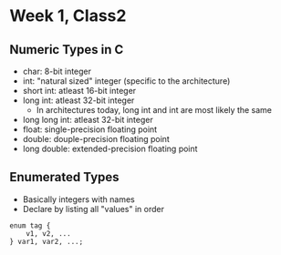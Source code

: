 Week 1, Class2 
===

Numeric Types in C
---
* char: 8-bit integer
* int: "natural sized" integer (specific to the architecture)
* short int: atleast 16-bit integer
* long int: atleast 32-bit integer
    * In architectures today, long int and int are most likely the same
* long long int: atleast 32-bit integer
* float: single-precision floating point
* double: douple-precision floating point
* long double: extended-precision floating point

Enumerated Types
---

* Basically integers with names
* Declare by listing all "values" in order

```
enum tag {
    v1, v2, ...
} var1, var2, ...;
```

